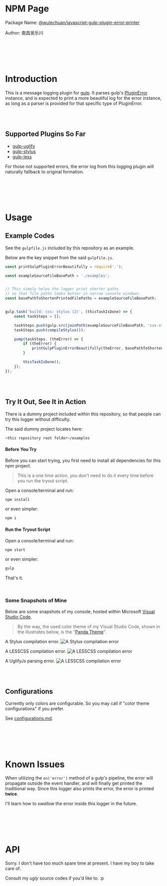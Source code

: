 # NPM Page

Package Name: [@wulechuan/javascript-gulp-plugin-error-printer](https://www.npmjs.com/package/@wulechuan/javascript-gulp-plugin-error-printer)

Author: 南昌吴乐川

<br/>
<br/>
<br/>
<br/>

# Introduction

This is a message logging plugin for [gulp](https://gulpjs.com/).
It parses gulp's [PluginError](https://github.com/gulpjs/plugin-error) instance,
and is expected to print a more beautiful log for the error instance,
as long as a parser is provided for that specific type of PluginError.

<br/>
<br/>

## Supported Plugins So Far

* [gulp-uglify](https://www.npmjs.com/package/gulp-uglify)
* [gulp-stylus](https://www.npmjs.com/package/gulp-stylus)
* [gulp-less](https://www.npmjs.com/package/gulp-less)

For those not supported errors,
the error log from this logging plugin will naturally fallback to original formation.

<br/>
<br/>
<br/>
<br/>

# Usage

## Example Codes

See the `gulpfile.js` included by this repository as an example.

Below are the key snippet from the said `gulpfile.js`.

```javascript
const printGulpPluginErrorBeautifully = require('.');

const exampleSourceFileBasePath = './examples';


// This simply helps the logger print shorter paths
// so that file paths looks better in narrow console windows.
const basePathToShortenPrintedFilePaths = exampleSourceFileBasePath;


gulp.task('build: css: stylus (2)', (thisTaskIsDone) => {
	const taskSteps = [];

	taskSteps.push(gulp.src(joinPath(exampleSourceFileBasePath, 'css-stylus/source.styl')));
	taskSteps.push(compileStylus());

	pump(taskSteps, (theError) => {
		if (theError) {
			printGulpPluginErrorBeautifully(theError, basePathToShortenPrintedFilePaths);
		}

		thisTaskIsDone();
	});
});

```
<br/>
<br/>

## Try It Out, See It in Action

There is a dummy project included within this repository,
so that people can try this logger without difficulty.

The said dummy project locates here:
```sh
<this repository root folder>/examples
```


#### Before You Try

Before you can start trying,
you first need to install all dependencies for this npm project.

> This is a one time action, you don't need to do it
> every time before you run the tryout script.

Open a console/terminal and run:
```sh
npm install
```
or even simpler:
```sh
npm i
```

#### Run the Tryout Script

Open a console/terminal and run:

```sh
npm start
```

or even simpler:

```sh
gulp
```

That's it.

<br/>

### Some Snapshots of Mine

Below are some snapshots of my console,
hosted within Microsoft [Visual Studio Code](https://code.visualstudio.com/).

> By the way, the used color theme of my Visual Studio Code,
> shown in the illustrates below,
> is the "[Panda Theme]()".

A Stylus compilation error.
![A Stylus compilation error](./docs/illustrates/example-an-printed-error-of-gulp-stylus.png "A Stylus compilation error")

A LESSCSS compilation error.
![A LESSCSS compilation error](./docs/illustrates/example-an-printed-error-of-gulp-less.png "A LESSCSS compilation error")

A UglifyJs parsing error.
![A LESSCSS compilation error](./docs/illustrates/example-an-printed-error-of-gulp-uglify.png "A LESSCSS compilation error")

<br/>
<br/>

## Configurations

Currently only colors are configurable.
So you may call if "color theme configurations" if you prefer.

See [configurations.md](./docs/configurations.md).

<br/>
<br/>
<br/>
<br/>

# Known Issues

When utilizing the `on('error')` method of a gulp's pipeline,
the error will propagate outside the event handler,
and will finally get printed the traditional way.
Since this logger also prints the error, the error is printed **twice**.

I'll learn how to *swallow* the error inside this logger in the future.

<br/>
<br/>
<br/>
<br/>

# API

Sorry. I don't have too much spare time at present.
I have my boy to take care of.

Consult my *ugly* source codes if you'd like to. :p
